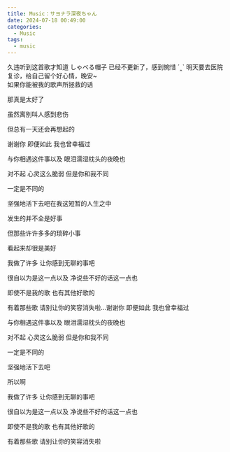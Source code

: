 ```yaml
---
title: Music：サヨナラ深夜ちゃん
date: 2024-07-18 00:49:00
categories:
  - Music
tags:
  - music
---
```


<div class="my-10 text-center">
  久违听到这首歌才知道 しゃべる帽子 已经不更新了，感到惋惜 ´‸` 明天要去医院复诊，给自己留个好心情，晚安~
</div>

<meting-js type="song" theme="var(--hy-c-primary)" server="netease"  id="1454713055" autoplay="true" />


<div class="text-center mt-10">
  如果你能被我的歌声所拯救的话

  那真是太好了

  虽然离别叫人感到悲伤

  但总有一天还会再想起的

  谢谢你 即便如此 我也曾幸福过

  与你相遇这件事以及 眼泪濡湿枕头的夜晚也

  对不起 心灵这么脆弱 但是你和我不同

  一定是不同的

  坚强地活下去吧在我这短暂的人生之中

  发生的并不全是好事

  但那些许许多多的琐碎小事

  看起来却很是美好

  我做了许多 让你感到无聊的事吧

  很自以为是这一点以及 净说些不好的话这一点也

  即使不是我的歌 也有其他好歌的

  有着那些歌 请别让你的笑容消失啦…谢谢你 即便如此 我也曾幸福过

  与你相遇这件事以及 眼泪濡湿枕头的夜晚也

  对不起 心灵这么脆弱 但是你和我不同

  一定是不同的

  坚强地活下去吧

  所以啊

  我做了许多 让你感到无聊的事吧

  很自以为是这一点以及 净说些不好的话这一点也

  即使不是我的歌 也有其他好歌的

  有着那些歌 请别让你的笑容消失啦
</div>

<!-- more -->